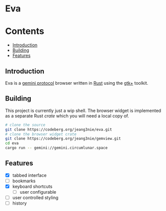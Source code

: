 # Eva
Contents
========
* [Introduction](#introduction)
* [Building](#building)
* [Features](#features)
## Introduction
Eva is a [gemini protocol](https://gemini.circumlunar.space/) browser written in
[Rust](https://rust-lang.org) using the [gtk+](https://gtk-rs.org/) toolkit.

## Building
This project is currently just a wip shell. The browser widget is implemented as
a separate Rust *crate* which you will need a local copy of.
```sh
# clone the source
git clone https://codeberg.org/jeang3nie/eva.git
# clone the browser widget crate
git clone https://codeberg.org/jeang3nie/gemview.git
cd eva
cargo run -- gemini://gemini.circumlunar.space
```
## Features
- [x] tabbed interface
- [ ] bookmarks
- [x] keyboard shortcuts
  - [ ] user configurable
- [ ] user controlled styling
- [ ] history
